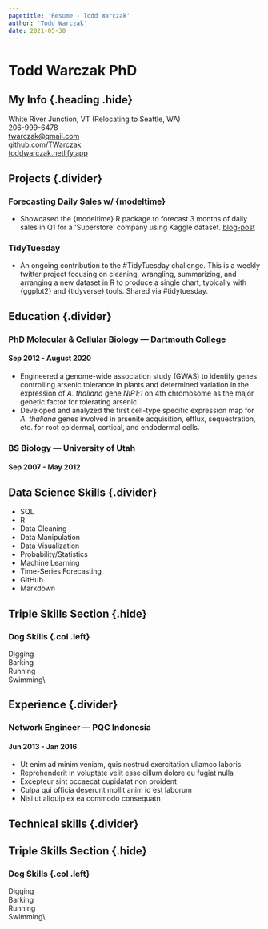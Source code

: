 ```yaml
---
pagetitle: 'Resume - Todd Warczak'
author: 'Todd Warczak'
date: 2021-05-30
---
```


# Todd Warczak PhD
## My Info {.heading .hide}
White River Junction, VT (Relocating to Seattle, WA)\
206-999-6478\
twarczak@gmail.com\
[github.com/TWarczak](https://github.com/TWarczak)\
[toddwarczak.netlify.app](https://toddwarczak.netlify.app)

## Projects {.divider}

### Forecasting Daily Sales w/ {modeltime}
* Showcased the {modeltime} R package to forecast 3 months of daily sales in Q1 for a 'Superstore' company using Kaggle dataset. [blog-post](https://toddwarczak.netlify.app/post/modeltime/)

### TidyTuesday 
* An ongoing contribution to the #TidyTuesday challenge. This is a weekly twitter project focusing on cleaning, wrangling, summarizing, and arranging a new dataset in R to produce a single chart, typically with {ggplot2} and {tidyverse} tools. Shared via #tidytuesday. 


## Education {.divider}

### PhD Molecular & Cellular Biology &mdash; Dartmouth College
#### Sep 2012 - August 2020
* Engineered a genome-wide association study (GWAS) to identify genes controlling arsenic tolerance in plants and determined variation in the expression of *A. thaliana* gene *NIP1;1* on 4th chromosome as the major genetic factor for tolerating arsenic. 
* Developed and analyzed the first cell-type specific expression map for *A. thaliana* genes involved in arsenite acquisition, efflux, sequestration, etc. for root epidermal, cortical, and endodermal cells.

### BS Biology &mdash; University of Utah
#### Sep 2007 - May 2012

## Data Science Skills {.divider}
  * SQL
  * R
  * Data Cleaning
  * Data Manipulation
  * Data Visualization
  * Probability/Statistics
  * Machine Learning
  * Time-Series Forecasting
  * GitHub
  * Markdown

## Triple Skills Section {.hide}
### Dog Skills {.col .left}
Digging\
Barking\
Running\
Swimming\

## Experience {.divider}

### Network Engineer  &mdash; PQC Indonesia
#### Jun 2013 - Jan 2016
* Ut enim ad minim veniam, quis nostrud exercitation ullamco laboris
* Reprehenderit in voluptate velit esse cillum dolore eu fugiat nulla
* Excepteur sint occaecat cupidatat non proident
* Culpa qui officia deserunt mollit anim id est laborum
* Nisi ut aliquip ex ea commodo consequatn


## Technical skills {.divider}

## Triple Skills Section {.hide}
### Dog Skills {.col .left}
Digging\
Barking\
Running\
Swimming\
